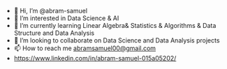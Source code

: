 - 👋 Hi, I’m @abram-samuel
- 👀 I’m interested in Data Science & AI
- 🌱 I’m currently learning Linear Algebra& Statistics & Algorithms & Data Structure and Data Analysis
- 💞️ I’m looking to collaborate on Data Science and Data Analysis projects
- 📫 How to reach me abramsamuel00@gmail.com
- https://www.linkedin.com/in/abram-samuel-015a05202/
<!---
abram-samuel/abram-samuel is a ✨ special ✨ repository because its `README.md` (this file) appears on your GitHub profile.
You can click the Preview link to take a look at your changes.
--->
